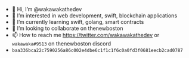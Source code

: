 - 👋 Hi, I’m @wakawakathedev
- 👀 I’m interested in web development, swift, blockchain applications
- 🌱 I’m currently learning swift, golang, smart contracts
- 💞️ I’m looking to collaborate on thenewboston
- 📫 How to reach me https://twitter.com/wakawakathedev or `wakawaka#9513` on thenewboston discord
- `baa336bca22c7590256a86c002e4dbe6c1f1c1f6c0a0fd3f0681eecb2cad0787`
